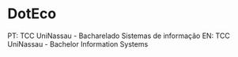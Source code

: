 # DotEco
PT: TCC UniNassau - Bacharelado Sistemas de informação EN: TCC UniNassau - Bachelor Information Systems
